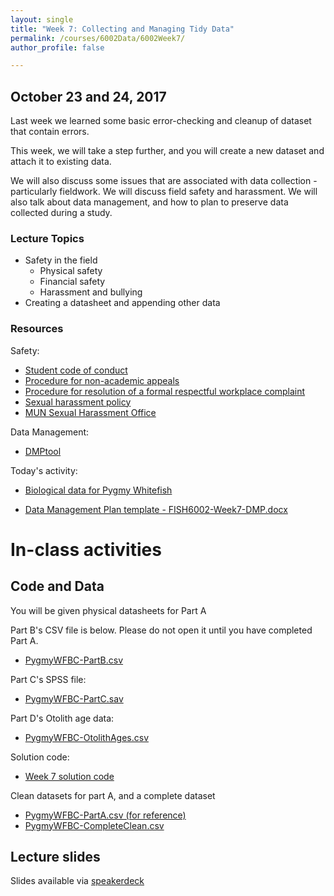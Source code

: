 ```yaml
---
layout: single
title: "Week 7: Collecting and Managing Tidy Data"
permalink: /courses/6002Data/6002Week7/
author_profile: false

---
```


## October 23 and 24, 2017

Last week we learned some basic error-checking and cleanup of dataset that contain errors.

This week, we will take a step further, and you will create a new dataset and attach it to existing data.

We will also discuss some issues that are associated with data collection - particularly fieldwork. We will discuss field safety and harassment. We will also talk about data management, and how to plan to preserve data collected during a study.

### Lecture Topics

* Safety in the field
	- Physical safety
	- Financial safety
	- Harassment and bullying
* Creating a datasheet and appending other data

### Resources

Safety: 
* [Student code of conduct](https://www.mun.ca/student/sscm/conduct/code_of_conduct.php)
* [Procedure for non-academic appeals](https://www.mun.ca/main/non_academic_appeals.php)
* [Procedure for resolution of a formal respectful workplace complaint](http://www.mun.ca/policy/site/procedure.php?id=519) 
* [Sexual harassment policy](http://www.mun.ca/policy/site/procedure.php?id=348)
* [MUN Sexual Harassment Office](https://www.mun.ca/sexualharassment/)

Data Management:
* [DMPtool](https://dmptool.org)

Today's activity:
* [Biological data for Pygmy Whitefish](http://derekogle.com/fishR/data/data-html/PygmyWFBC.html)

* [Data Management Plan template - FISH6002-Week7-DMP.docx](/assets/images/FISH6002-Week7-DMP.docx)

# In-class activities

## Code and Data

You will be given physical datasheets for Part A 

Part B's CSV file is below. Please do not open it until you have completed Part A.
* [PygmyWFBC-PartB.csv](/assets/images/PygmyWFBC-PartB.csv)

Part C's SPSS file:
* [PygmyWFBC-PartC.sav](/assets/images/PygmyWFBC-PartC.sav)

Part D's Otolith age data:
* [PygmyWFBC-OtolithAges.csv](/assets/images/PygmyWFBC-OtolithAges.csv)

Solution code:
* [Week 7 solution code](/assets/images/Fish6002-Week7.R)

Clean datasets for part A, and a complete dataset
* [PygmyWFBC-PartA.csv (for reference)](/assets/images/PygmyWFBC-PartA.csv)
* [PygmyWFBC-CompleteClean.csv](/assets/images/PygmyWFBC-CompleteClean.csv)

## Lecture slides

<script async class="speakerdeck-embed" data-id="0dae3dd769c64656b3a058763d72125b" data-ratio="1.77777777777778" src="//speakerdeck.com/assets/embed.js"></script>

Slides available via [speakerdeck](https://speakerdeck.com/pandalusplatyceros/fish-6002-week-7-collecting-and-managing-tidy-data)